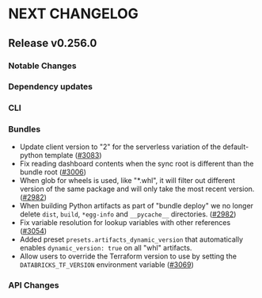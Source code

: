 # NEXT CHANGELOG

## Release v0.256.0

### Notable Changes

### Dependency updates

### CLI

### Bundles
* Update client version to "2" for the serverless variation of the default-python template ([#3083](https://github.com/databricks/cli/pull/3083))
* Fix reading dashboard contents when the sync root is different than the bundle root ([#3006](https://github.com/databricks/cli/pull/3006))
* When glob for wheels is used, like "\*.whl", it will filter out different version of the same package and will only take the most recent version. ([#2982](https://github.com/databricks/cli/pull/2982))
* When building Python artifacts as part of "bundle deploy" we no longer delete `dist`, `build`, `*egg-info` and `__pycache__` directories. ([#2982](https://github.com/databricks/cli/pull/2982))
* Fix variable resolution for lookup variables with other references ([#3054](https://github.com/databricks/cli/pull/3054))
* Added preset `presets.artifacts_dynamic_version` that automatically enables `dynamic_version: true` on all "whl" artifacts.
* Allow users to override the Terraform version to use by setting the `DATABRICKS_TF_VERSION` environment variable ([#3069](https://github.com/databricks/cli/pull/3069))

### API Changes
